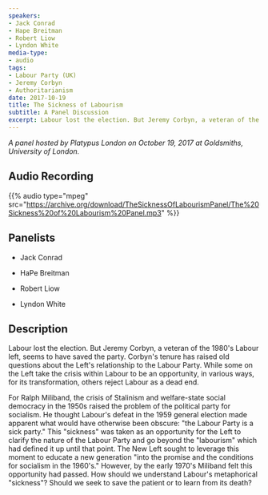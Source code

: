 ```yaml
---
speakers:
- Jack Conrad
- Hape Breitman
- Robert Liow
- Lyndon White
media-type:
- audio
tags:
- Labour Party (UK)
- Jeremy Corbyn
- Authoritarianism
date: 2017-10-19
title: The Sickness of Labourism
subtitle: A Panel Discussion
excerpt: Labour lost the election. But Jeremy Corbyn, a veteran of the 1980's Labour left, seems to have saved the party. Corbyn's tenure has raised old questions about the Left's relationship to the Labour Party. While some on the Left take the crisis within Labour to be an opportunity, in various ways, for its transformation, others reject Labour as a dead end.
---
```

_A panel hosted by Platypus London on October 19, 2017 at Goldsmiths, University of London._

## Audio Recording

{{% audio type="mpeg" src="https://archive.org/download/TheSicknessOfLabourismPanel/The%20Sickness%20of%20Labourism%20Panel.mp3" %}}

## Panelists

- Jack Conrad

- HaPe Breitman

- Robert Liow

- Lyndon White

## Description

Labour lost the election. But Jeremy Corbyn, a veteran of the 1980's Labour left, seems to have saved the party. Corbyn's tenure has raised old questions about the Left's relationship to the Labour Party. While some on the Left take the crisis within Labour to be an opportunity, in various ways, for its transformation, others reject Labour as a dead end.

For Ralph Miliband, the crisis of Stalinism and welfare-state social democracy in the 1950s raised the problem of the political party for socialism. He thought Labour's defeat in the 1959 general election made apparent what would have otherwise been obscure: "the Labour Party is a sick party." This "sickness" was taken as an opportunity for the Left to clarify the nature of the Labour Party and go beyond the "labourism" which had defined it up until that point. The New Left sought to leverage this moment to educate a new generation "into the promise and the conditions for socialism in the 1960's." However, by the early 1970's Miliband felt this opportunity had passed. How should we understand Labour's metaphorical "sickness"? Should we seek to save the patient or to learn from its death?
